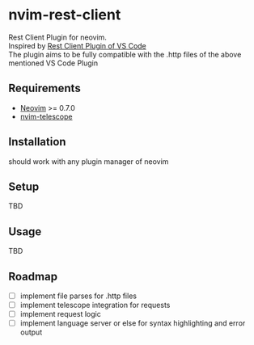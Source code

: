 # nvim-rest-client
Rest Client Plugin for neovim.  
Inspired by [Rest Client Plugin of VS Code](https://github.com/Huachao/vscode-restclient)  
The plugin aims to be fully compatible with the .http files of the above mentioned VS Code Plugin

## Requirements
- [Neovim](https://github.com/neovim/neovim) >= 0.7.0
- [nvim-telescope](https://github.com/nvim-telescope/telescope.nvim)

## Installation
should work with any plugin manager of neovim

## Setup
TBD

## Usage
TBD

## Roadmap
- [ ] implement file parses for .http files
- [ ] implement telescope integration for requests
- [ ] implement request logic
- [ ] implement language server or else for syntax highlighting and error output
